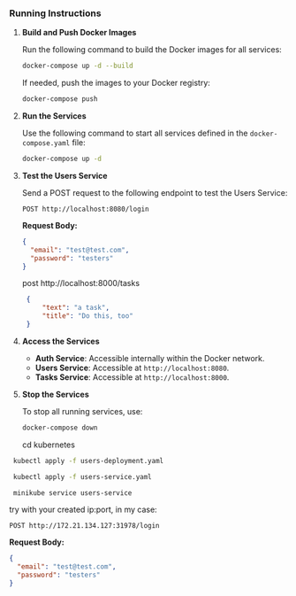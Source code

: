 ### Running Instructions

1. **Build and Push Docker Images**

   Run the following command to build the Docker images for all services:
   ```bash
   docker-compose up -d --build
   ```

   If needed, push the images to your Docker registry:
   ```bash
   docker-compose push
   ```

2. **Run the Services**

   Use the following command to start all services defined in the `docker-compose.yaml` file:
   ```bash
   docker-compose up -d
   ```

3. **Test the Users Service**

   Send a POST request to the following endpoint to test the Users Service:
   ```
   POST http://localhost:8080/login
   ```
   **Request Body:**
   ```json
   {
     "email": "test@test.com",
     "password": "testers"
   }
   ```



   post http://localhost:8000/tasks
   ```json
    {
        "text": "a task",
        "title": "Do this, too"
    }
   ```

4. **Access the Services**

   - **Auth Service**: Accessible internally within the Docker network.
   - **Users Service**: Accessible at `http://localhost:8080`.
   - **Tasks Service**: Accessible at `http://localhost:8000`.

5. **Stop the Services**

   To stop all running services, use:
   ```bash
   docker-compose down
   ```




   cd kubernetes
  ```bash
   kubectl apply -f users-deployment.yaml
   ```

  ```bash
   kubectl apply -f users-service.yaml
   ```

  ```bash
   minikube service users-service
   ```


   try with your created ip:port, in my case:
   
   ```
   POST http://172.21.134.127:31978/login
   ```
   **Request Body:**
   ```json
   {
     "email": "test@test.com",
     "password": "testers"
   }
   ```